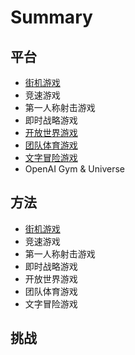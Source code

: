 # Summary

## 平台

* [街机游戏](README.md)
* 竞速游戏
* 第一人称射击游戏
* 即时战略游戏
* [开放世界游戏](kai-fang-shi-jie-you-xi.md)
* [团队体育游戏](tuan-dui-ti-yu-you-xi.md)
* [文字冒险游戏](wen-zi-mao-xian-you-xi.md)
* OpenAI Gym & Universe

## 方法

* [街机游戏](fang-fa/jie-ji-you-xi.md)
* 竞速游戏
* 第一人称射击游戏
* 即时战略游戏
* 开放世界游戏
* 团队体育游戏
* 文字冒险游戏

## 挑战

